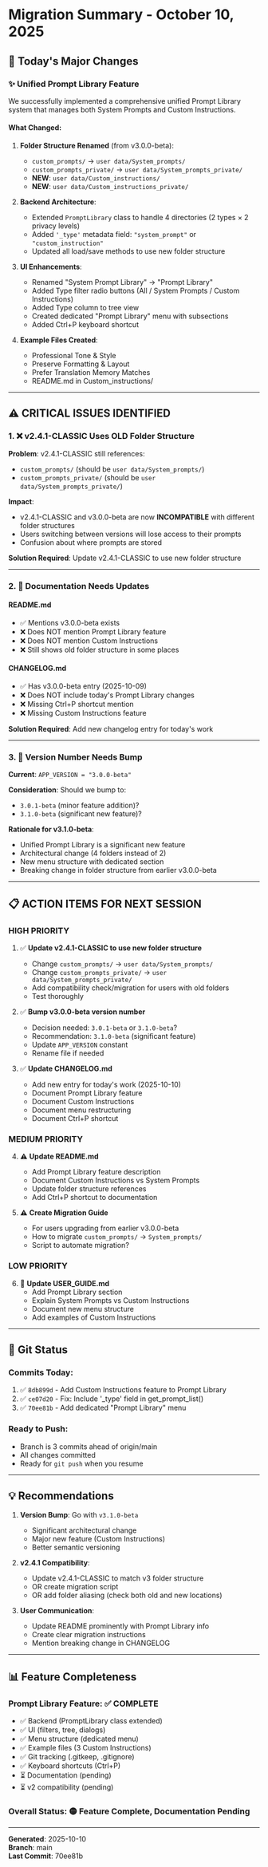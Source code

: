 # Migration Summary - October 10, 2025

## 🎯 Today's Major Changes

### ✨ Unified Prompt Library Feature
We successfully implemented a comprehensive unified Prompt Library system that manages both System Prompts and Custom Instructions.

#### What Changed:
1. **Folder Structure Renamed** (from v3.0.0-beta):
   - `custom_prompts/` → `user data/System_prompts/`
   - `custom_prompts_private/` → `user data/System_prompts_private/`
   - **NEW**: `user data/Custom_instructions/`
   - **NEW**: `user data/Custom_instructions_private/`

2. **Backend Architecture**:
   - Extended `PromptLibrary` class to handle 4 directories (2 types × 2 privacy levels)
   - Added `'_type'` metadata field: `"system_prompt"` or `"custom_instruction"`
   - Updated all load/save methods to use new folder structure

3. **UI Enhancements**:
   - Renamed "System Prompt Library" → "Prompt Library"
   - Added Type filter radio buttons (All / System Prompts / Custom Instructions)
   - Added Type column to tree view
   - Created dedicated "Prompt Library" menu with subsections
   - Added Ctrl+P keyboard shortcut

4. **Example Files Created**:
   - Professional Tone & Style
   - Preserve Formatting & Layout
   - Prefer Translation Memory Matches
   - README.md in Custom_instructions/

---

## ⚠️ CRITICAL ISSUES IDENTIFIED

### 1. ❌ v2.4.1-CLASSIC Uses OLD Folder Structure
**Problem**: v2.4.1-CLASSIC still references:
- `custom_prompts/` (should be `user data/System_prompts/`)
- `custom_prompts_private/` (should be `user data/System_prompts_private/`)

**Impact**: 
- v2.4.1-CLASSIC and v3.0.0-beta are now **INCOMPATIBLE** with different folder structures
- Users switching between versions will lose access to their prompts
- Confusion about where prompts are stored

**Solution Required**: Update v2.4.1-CLASSIC to use new folder structure

---

### 2. 📝 Documentation Needs Updates

#### README.md
- ✅ Mentions v3.0.0-beta exists
- ❌ Does NOT mention Prompt Library feature
- ❌ Does NOT mention Custom Instructions
- ❌ Still shows old folder structure in some places

#### CHANGELOG.md
- ✅ Has v3.0.0-beta entry (2025-10-09)
- ❌ Does NOT include today's Prompt Library changes
- ❌ Missing Ctrl+P shortcut mention
- ❌ Missing Custom Instructions feature

**Solution Required**: Add new changelog entry for today's work

---

### 3. 🔢 Version Number Needs Bump

**Current**: `APP_VERSION = "3.0.0-beta"`

**Consideration**: Should we bump to:
- `3.0.1-beta` (minor feature addition)?
- `3.1.0-beta` (significant new feature)?

**Rationale for v3.1.0-beta**:
- Unified Prompt Library is a significant new feature
- Architectural change (4 folders instead of 2)
- New menu structure with dedicated section
- Breaking change in folder structure from earlier v3.0.0-beta

---

## 📋 ACTION ITEMS FOR NEXT SESSION

### HIGH PRIORITY
1. ✅ **Update v2.4.1-CLASSIC to use new folder structure**
   - Change `custom_prompts/` → `user data/System_prompts/`
   - Change `custom_prompts_private/` → `user data/System_prompts_private/`
   - Add compatibility check/migration for users with old folders
   - Test thoroughly

2. ✅ **Bump v3.0.0-beta version number**
   - Decision needed: `3.0.1-beta` or `3.1.0-beta`?
   - Recommendation: `3.1.0-beta` (significant feature)
   - Update `APP_VERSION` constant
   - Rename file if needed

3. ✅ **Update CHANGELOG.md**
   - Add new entry for today's work (2025-10-10)
   - Document Prompt Library feature
   - Document Custom Instructions
   - Document menu restructuring
   - Document Ctrl+P shortcut

### MEDIUM PRIORITY
4. ⚠️ **Update README.md**
   - Add Prompt Library feature description
   - Document Custom Instructions vs System Prompts
   - Update folder structure references
   - Add Ctrl+P shortcut to documentation

5. ⚠️ **Create Migration Guide**
   - For users upgrading from earlier v3.0.0-beta
   - How to migrate `custom_prompts/` → `System_prompts/`
   - Script to automate migration?

### LOW PRIORITY
6. 📖 **Update USER_GUIDE.md**
   - Add Prompt Library section
   - Explain System Prompts vs Custom Instructions
   - Document new menu structure
   - Add examples of Custom Instructions

---

## 🔄 Git Status

### Commits Today:
1. ✅ `8db899d` - Add Custom Instructions feature to Prompt Library
2. ✅ `ce07d20` - Fix: Include '_type' field in get_prompt_list()
3. ✅ `70ee81b` - Add dedicated "Prompt Library" menu

### Ready to Push:
- Branch is 3 commits ahead of origin/main
- All changes committed
- Ready for `git push` when you resume

---

## 💡 Recommendations

1. **Version Bump**: Go with `v3.1.0-beta`
   - Significant architectural change
   - Major new feature (Custom Instructions)
   - Better semantic versioning

2. **v2.4.1 Compatibility**: 
   - Update v2.4.1-CLASSIC to match v3 folder structure
   - OR create migration script
   - OR add folder aliasing (check both old and new locations)

3. **User Communication**:
   - Update README prominently with Prompt Library info
   - Create clear migration instructions
   - Mention breaking change in CHANGELOG

---

## 📊 Feature Completeness

### Prompt Library Feature: ✅ COMPLETE
- ✅ Backend (PromptLibrary class extended)
- ✅ UI (filters, tree, dialogs)
- ✅ Menu structure (dedicated menu)
- ✅ Example files (3 Custom Instructions)
- ✅ Git tracking (.gitkeep, .gitignore)
- ✅ Keyboard shortcuts (Ctrl+P)
- ⏳ Documentation (pending)
- ⏳ v2 compatibility (pending)

### Overall Status: 🟡 Feature Complete, Documentation Pending

---

**Generated**: 2025-10-10  
**Branch**: main  
**Last Commit**: 70ee81b
